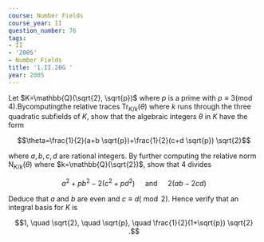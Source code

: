 ```yaml
---
course: Number Fields
course_year: II
question_number: 76
tags:
- II
- '2005'
- Number Fields
title: '1.II.20G '
year: 2005
---
```



Let $K=\mathbb{Q}(\sqrt{2}, \sqrt{p})$ where $p$ is a prime with $p \equiv 3 \operatorname{(\operatorname {mod}4)\text {.Bycomputingthe}}$ relative traces $\operatorname{Tr}_{K / k}(\theta)$ where $k$ runs through the three quadratic subfields of $K$, show that the algebraic integers $\theta$ in $K$ have the form

$$\theta=\frac{1}{2}(a+b \sqrt{p})+\frac{1}{2}(c+d \sqrt{p}) \sqrt{2}$$

where $a, b, c, d$ are rational integers. By further computing the relative norm $\mathrm{N}_{K / k}(\theta)$ where $k=\mathbb{Q}(\sqrt{2})$, show that 4 divides

$$a^{2}+p b^{2}-2\left(c^{2}+p d^{2}\right) \quad \text { and } \quad 2(a b-2 c d)$$

Deduce that $a$ and $b$ are even and $c \equiv d(\bmod 2)$. Hence verify that an integral basis for $K$ is

$$1, \quad \sqrt{2}, \quad \sqrt{p}, \quad \frac{1}{2}(1+\sqrt{p}) \sqrt{2} .$$